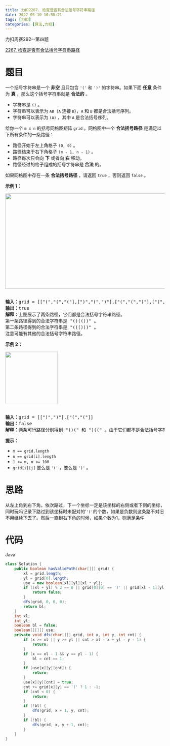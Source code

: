 ```yaml
---
title: 力扣2267. 检查是否有合法括号字符串路径
date: 2022-05-10 10:50:21
tags: [力扣]
categories: [算法,力扣]
---
```


力扣周赛292--第四题

[2267. 检查是否有合法括号字符串路径](https://leetcode.cn/problems/check-if-there-is-a-valid-parentheses-string-path/)

# 题目

<p>一个括号字符串是一个 <strong>非空</strong> 且只包含 <code>'('</code> 和 <code>')'</code> 的字符串。如果下面 <strong>任意</strong> 条件为 <strong>真</strong> ，那么这个括号字符串就是 <strong>合法的</strong> 。</p>

<ul>  
   <li>字符串是 <code>()</code> 。</li>  
   <li>字符串可以表示为 <code>AB</code>（<code>A</code> 连接 <code>B</code>），<code>A</code> 和 <code>B</code> 都是合法括号序列。</li>  
   <li>字符串可以表示为 <code>(A)</code> ，其中 <code>A</code> 是合法括号序列。</li>  
</ul>

<p>给你一个 <code>m x n</code> 的括号网格图矩阵 <code>grid</code> 。网格图中一个 <strong>合法括号路径</strong> 是满足以下所有条件的一条路径：</p>

<ul>  
   <li>路径开始于左上角格子 <code>(0, 0)</code> 。</li>  
   <li>路径结束于右下角格子 <code>(m - 1, n - 1)</code> 。</li>  
   <li>路径每次只会向 <strong>下</strong> 或者向 <strong>右</strong> 移动。</li>  
   <li>路径经过的格子组成的括号字符串是<strong> 合法</strong> 的。</li>  
</ul>

<p>如果网格图中存在一条 <strong>合法括号路径</strong> ，请返回 <code>true</code> ，否则返回 <code>false</code> 。</p>

<p> </p>

<p><strong>示例 1：</strong></p>

<p><img alt="" src="https://assets.leetcode.com/uploads/2022/03/15/example1drawio.png" style="width: 521px; height: 300px;" /></p>

<pre>  
<b>输入：</b>grid = [["(","(","("],[")","(",")"],["(","(",")"],["(","(",")"]]  
<b>输出：</b>true  
<b>解释：</b>上图展示了两条路径，它们都是合法括号字符串路径。  
第一条路径得到的合法字符串是 "()(())" 。  
第二条路径得到的合法字符串是 "((()))" 。  
注意可能有其他的合法括号字符串路径。  
</pre>

<p><strong>示例 2：</strong></p>

<p><img alt="" src="https://assets.leetcode.com/uploads/2022/03/15/example2drawio.png" style="width: 165px; height: 165px;" /></p>

<pre>  
<b>输入：</b>grid = [[")",")"],["(","("]]  
<b>输出：</b>false  
<b>解释：</b>两条可行路径分别得到 "))(" 和 ")((" 。由于它们都不是合法括号字符串，我们返回 false 。  
</pre>

<p> </p>

<p><strong>提示：</strong></p>

<ul>  
   <li><code>m == grid.length</code></li>  
   <li><code>n == grid[i].length</code></li>  
   <li><code>1 <= m, n <= 100</code></li>  
   <li><code>grid[i][j]</code> 要么是 <code>'('</code> ，要么是 <code>')'</code> 。</li>  
</ul>

# 思路

从左上角到右下角，依次路过，下一个坐标一定是该坐标的右侧或者下侧的坐标，同时玩吗记录下路过到该坐标时未配对的’`'('`的个数，如果是负数则这条路不对旧不用继续下去了。然后一直到右下角的时候，如果个数为1，则满足条件

# 代码

Java

```java
class Solution {
    public boolean hasValidPath(char[][] grid) {
        xl = grid.length;
        yl = grid[0].length;
        use = new boolean[xl][yl][xl * yl];
        if ((xl + yl) % 2 == 0 || grid[0][0] == ')' || grid[xl - 1][yl - 
            return false;
        }
        dfs(grid, 0, 0, 0);
        return bl;
    }
    int xl;
    int yl;
    boolean bl = false;
    boolean[][][] use;
    private void dfs(char[][] grid, int x, int y, int cnt) {
        if (x >= xl || y >= yl || cnt > xl - x + yl - y - 1) {
            return;
        }
        if (x == xl - 1 && y == yl - 1) {
            bl = cnt == 1;
        }
        if (use[x][y][cnt]) {
            return;
        }
        use[x][y][cnt] = true;
        cnt += grid[x][y] == '(' ? 1 : -1;
        if (cnt < 0) {
            return;
        }
        if (!bl) {
            dfs(grid, x + 1, y, cnt);
        }
        if (!bl) {
            dfs(grid, x, y + 1, cnt);
        }
    }
}
```
